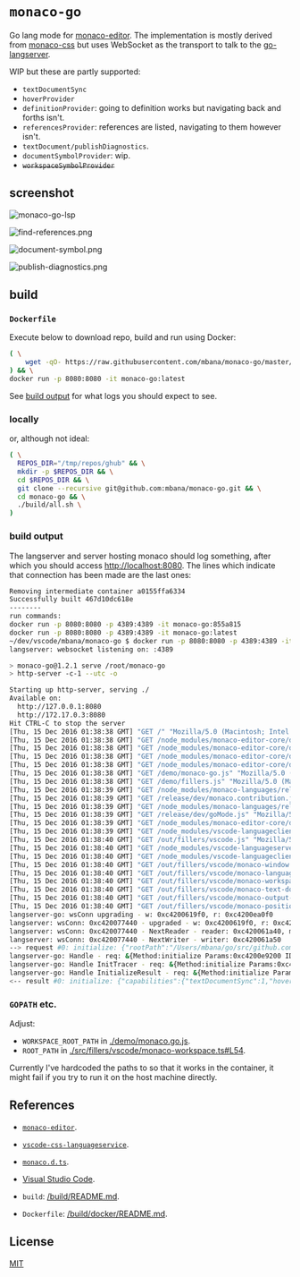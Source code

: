 # `monaco-go`

Go lang mode for [monaco-editor](https://github.com/Microsoft/monaco-editor). The implementation is mostly derived from
[monaco-css](https://github.com/Microsoft/monaco-css) but uses WebSocket as the transport to talk to the
[go-langserver](https://github.com/sourcegraph/go-langserver).

WIP but these are partly supported:

* `textDocumentSync`
* `hoverProvider`
* `definitionProvider`: going to definition works but navigating back and
forths isn't.
* `referencesProvider`: references are listed, navigating to them however isn't.
* `textDocument/publishDiagnostics`.
* `documentSymbolProvider`: wip.
* <del>`workspaceSymbolProvider`</del>

## screenshot

![monaco-go-lsp](/images/monaco-go-lsp.png)

![find-references.png](/images/find-references.png)

![document-symbol.png](/images/document-symbol.png)

![publish-diagnostics.png](/images/publish-diagnostics.png)


## build

### `Dockerfile`

Execute below to download repo, build and run using Docker:

```sh
( \
	wget -qO- https://raw.githubusercontent.com/mbana/monaco-go/master/build/get.sh | /bin/bash \
) && \
docker run -p 8080:8080 -it monaco-go:latest
```

See [build output](#build-output) for what logs you should expect to see.

### locally

or, although not ideal:

```sh
( \
  REPOS_DIR="/tmp/repos/ghub" && \
  mkdir -p $REPOS_DIR && \
  cd $REPOS_DIR && \
  git clone --recursive git@github.com:mbana/monaco-go.git && \
  cd monaco-go && \
  ./build/all.sh \
)
```

### build output

The langserver and server hosting monaco should log something, after which
you should access <http://localhost:8080>. The lines which
indicate that connection has been made are the last ones:

```sh
Removing intermediate container a0155ffa6334
Successfully built 467d10dc618e
--------
run commands:
docker run -p 8080:8080 -p 4389:4389 -it monaco-go:855a815
docker run -p 8080:8080 -p 4389:4389 -it monaco-go:latest
~/dev/vscode/mbana/monaco-go $ docker run -p 8080:8080 -p 4389:4389 -it monaco-go:latest
langserver: websocket listening on: :4389

> monaco-go@1.2.1 serve /root/monaco-go
> http-server -c-1 --utc -o

Starting up http-server, serving ./
Available on:
  http://127.0.0.1:8080
  http://172.17.0.3:8080
Hit CTRL-C to stop the server
[Thu, 15 Dec 2016 01:38:38 GMT] "GET /" "Mozilla/5.0 (Macintosh; Intel Mac OS X 10_11_6) AppleWebKit/537.36 (KHTML, like Gecko) Chrome/54.0.2840.98 Safari/537.36"
[Thu, 15 Dec 2016 01:38:38 GMT] "GET /node_modules/monaco-editor-core/dev/vs/editor/editor.main.css" "Mozilla/5.0 (Macintosh; Intel Mac OS X 10_11_6) AppleWebKit/537.36 (KHTML, like Gecko) Chrome/54.0.2840.98 Safari/537.36"
[Thu, 15 Dec 2016 01:38:38 GMT] "GET /node_modules/monaco-editor-core/dev/vs/loader.js" "Mozilla/5.0 (Macintosh; Intel Mac OS X 10_11_6) AppleWebKit/537.36 (KHTML, like Gecko) Chrome/54.0.2840.98 Safari/537.36"
[Thu, 15 Dec 2016 01:38:38 GMT] "GET /node_modules/monaco-editor-core/dev/vs/editor/editor.main.nls.js" "Mozilla/5.0 (Macintosh; Intel Mac OS X 10_11_6) AppleWebKit/537.36 (KHTML, like Gecko) Chrome/54.0.2840.98 Safari/537.36"
[Thu, 15 Dec 2016 01:38:38 GMT] "GET /node_modules/monaco-editor-core/dev/vs/editor/editor.main.js" "Mozilla/5.0 (Macintosh; Intel Mac OS X 10_11_6) AppleWebKit/537.36 (KHTML, like Gecko) Chrome/54.0.2840.98 Safari/537.36"
[Thu, 15 Dec 2016 01:38:38 GMT] "GET /demo/monaco-go.js" "Mozilla/5.0 (Macintosh; Intel Mac OS X 10_11_6) AppleWebKit/537.36 (KHTML, like Gecko) Chrome/54.0.2840.98 Safari/537.36"
[Thu, 15 Dec 2016 01:38:38 GMT] "GET /demo/fillers.js" "Mozilla/5.0 (Macintosh; Intel Mac OS X 10_11_6) AppleWebKit/537.36 (KHTML, like Gecko) Chrome/54.0.2840.98 Safari/537.36"
[Thu, 15 Dec 2016 01:38:39 GMT] "GET /node_modules/monaco-languages/release/src/monaco.contribution.js" "Mozilla/5.0 (Macintosh; Intel Mac OS X 10_11_6) AppleWebKit/537.36 (KHTML, like Gecko) Chrome/54.0.2840.98 Safari/537.36"
[Thu, 15 Dec 2016 01:38:39 GMT] "GET /release/dev/monaco.contribution.js" "Mozilla/5.0 (Macintosh; Intel Mac OS X 10_11_6) AppleWebKit/537.36 (KHTML, like Gecko) Chrome/54.0.2840.98 Safari/537.36"
[Thu, 15 Dec 2016 01:38:39 GMT] "GET /node_modules/monaco-languages/release/src/go.js" "Mozilla/5.0 (Macintosh; Intel Mac OS X 10_11_6) AppleWebKit/537.36 (KHTML, like Gecko) Chrome/54.0.2840.98 Safari/537.36"
[Thu, 15 Dec 2016 01:38:39 GMT] "GET /release/dev/goMode.js" "Mozilla/5.0 (Macintosh; Intel Mac OS X 10_11_6) AppleWebKit/537.36 (KHTML, like Gecko) Chrome/54.0.2840.98 Safari/537.36"
[Thu, 15 Dec 2016 01:38:39 GMT] "GET /node_modules/monaco-editor-core/dev/vs/base/worker/workerMain.js" "Mozilla/5.0 (Macintosh; Intel Mac OS X 10_11_6) AppleWebKit/537.36 (KHTML, like Gecko) Chrome/54.0.2840.98 Safari/537.36"
[Thu, 15 Dec 2016 01:38:39 GMT] "GET /node_modules/vscode-languageclient/lib/main.js" "Mozilla/5.0 (Macintosh; Intel Mac OS X 10_11_6) AppleWebKit/537.36 (KHTML, like Gecko) Chrome/54.0.2840.98 Safari/537.36"
[Thu, 15 Dec 2016 01:38:40 GMT] "GET /out/fillers/vscode.js" "Mozilla/5.0 (Macintosh; Intel Mac OS X 10_11_6) AppleWebKit/537.36 (KHTML, like Gecko) Chrome/54.0.2840.98 Safari/537.36"
[Thu, 15 Dec 2016 01:38:40 GMT] "GET /node_modules/vscode-languageserver-types/lib/main.js" "Mozilla/5.0 (Macintosh; Intel Mac OS X 10_11_6) AppleWebKit/537.36 (KHTML, like Gecko) Chrome/54.0.2840.98 Safari/537.36"
[Thu, 15 Dec 2016 01:38:40 GMT] "GET /node_modules/vscode-languageclient/node_modules/vscode-jsonrpc/lib/main.js" "Mozilla/5.0 (Macintosh; Intel Mac OS X 10_11_6) AppleWebKit/537.36 (KHTML, like Gecko) Chrome/54.0.2840.98 Safari/537.36"
[Thu, 15 Dec 2016 01:38:40 GMT] "GET /out/fillers/vscode/monaco-window.js" "Mozilla/5.0 (Macintosh; Intel Mac OS X 10_11_6) AppleWebKit/537.36 (KHTML, like Gecko) Chrome/54.0.2840.98 Safari/537.36"
[Thu, 15 Dec 2016 01:38:40 GMT] "GET /out/fillers/vscode/monaco-languages.js" "Mozilla/5.0 (Macintosh; Intel Mac OS X 10_11_6) AppleWebKit/537.36 (KHTML, like Gecko) Chrome/54.0.2840.98 Safari/537.36"
[Thu, 15 Dec 2016 01:38:40 GMT] "GET /out/fillers/vscode/monaco-workspace.js" "Mozilla/5.0 (Macintosh; Intel Mac OS X 10_11_6) AppleWebKit/537.36 (KHTML, like Gecko) Chrome/54.0.2840.98 Safari/537.36"
[Thu, 15 Dec 2016 01:38:40 GMT] "GET /out/fillers/vscode/monaco-text-document.js" "Mozilla/5.0 (Macintosh; Intel Mac OS X 10_11_6) AppleWebKit/537.36 (KHTML, like Gecko) Chrome/54.0.2840.98 Safari/537.36"
[Thu, 15 Dec 2016 01:38:40 GMT] "GET /out/fillers/vscode/monaco-output-channel.js" "Mozilla/5.0 (Macintosh; Intel Mac OS X 10_11_6) AppleWebKit/537.36 (KHTML, like Gecko) Chrome/54.0.2840.98 Safari/537.36"
[Thu, 15 Dec 2016 01:38:40 GMT] "GET /out/fillers/vscode/monaco-position.js" "Mozilla/5.0 (Macintosh; Intel Mac OS X 10_11_6) AppleWebKit/537.36 (KHTML, like Gecko) Chrome/54.0.2840.98 Safari/537.36"
langserver-go: wsConn upgrading - w: 0xc4200619f0, r: 0xc4200ea0f0
langserver: wsConn: 0xc420077440 - upgraded - w: 0xc4200619f0, r: 0xc4200ea0f0
langserver: wsConn: 0xc420077440 - NextReader - reader: 0xc420061a40, messageType: 1
langserver: wsConn: 0xc420077440 - NextWriter - writer: 0xc420061a50
--> request #0: initialize: {"rootPath":"/Users/mbana/go/src/github.com/sourcegraph/go-langserver/langserver","capabilities":{"dynamicRegistration":true,"workspace":{"applyEdit":true},"textDocument":{"willSaveNotification":true,"willSaveWaitUntilRequest":true}},"initializationOptions":{"rootImportPath":"github.com/sourcegraph/go-langserver/langserver","GOPATH":"/Users/mbana/go","GOROOT":"/usr/local/opt/go/libexec"},"trace":"messages"}
langserver-go: Handle - req: &{Method:initialize Params:0xc4200e9200 ID:0 Meta:<nil> Notif:false}
langserver-go: Handle InitTracer - req: &{Method:initialize Params:0xc4200e9200 ID:0 Meta:<nil> Notif:false}, err: <nil>
langserver-go: Handle InitializeResult - req: &{Method:initialize Params:0xc4200e9200 ID:0 Meta:<nil> Notif:false}, req.Params: &[123 34 114 111 111 116 80 97 116 104 34 58 34 47 85 115 101 114 115 47 109 98 97 110 97 47 103 111 47 115 114 99 47 103 105 116 104 117 98 46 99 111 109 47 115 111 117 114 99 101 103 114 97 112 104 47 103 111 45 108 97 110 103 115 101 114 118 101 114 47 108 97 110 103 115 101 114 118 101 114 34 44 34 99 97 112 97 98 105 108 105 116 105 101 115 34 58 123 34 100 121 110 97 109 105 99 82 101 103 105 115 116 114 97 116 105 111 110 34 58 116 114 117 101 44 34 119 111 114 107 115 112 97 99 101 34 58 123 34 97 112 112 108 121 69 100 105 116 34 58 116 114 117 101 125 44 34 116 101 120 116 68 111 99 117 109 101 110 116 34 58 123 34 119 105 108 108 83 97 118 101 78 111 116 105 102 105 99 97 116 105 111 110 34 58 116 114 117 101 44 34 119 105 108 108 83 97 118 101 87 97 105 116 85 110 116 105 108 82 101 113 117 101 115 116 34 58 116 114 117 101 125 125 44 34 105 110 105 116 105 97 108 105 122 97 116 105 111 110 79 112 116 105 111 110 115 34 58 123 34 114 111 111 116 73 109 112 111 114 116 80 97 116 104 34 58 34 103 105 116 104 117 98 46 99 111 109 47 115 111 117 114 99 101 103 114 97 112 104 47 103 111 45 108 97 110 103 115 101 114 118 101 114 47 108 97 110 103 115 101 114 118 101 114 34 44 34 71 79 80 65 84 72 34 58 34 47 85 115 101 114 115 47 109 98 97 110 97 47 103 111 34 44 34 71 79 82 79 79 84 34 58 34 47 117 115 114 47 108 111 99 97 108 47 111 112 116 47 103 111 47 108 105 98 101 120 101 99 34 125 44 34 116 114 97 99 101 34 58 34 109 101 115 115 97 103 101 115 34 125]
<-- result #0: initialize: {"capabilities":{"textDocumentSync":1,"hoverProvider":true,"definitionProvider":true,"referencesProvider":true,"documentSymbolProvider":true,"workspaceSymbolProvider":true}}

```

### `GOPATH` etc.

Adjust:

* `WORKSPACE_ROOT_PATH` in [./demo/monaco.go.js](https://github.com/mbana/monaco-go/blob/master/demo/monaco-go.js#L22).
* `ROOT_PATH` in [./src/fillers/vscode/monaco-workspace.ts#L54](https://github.com/mbana/monaco-go/blob/master/src/fillers/vscode/monaco-workspace.ts#L54).

Currently I've hardcoded the paths to so that it works in the container, it
might fail if you try to run it on the host machine directly.

## References

* [`monaco-editor`](https://github.com/Microsoft/monaco-editor).
* [`vscode-css-languageservice`](https://github.com/Microsoft/vscode-css-languageservice).
* [`monaco.d.ts`](https://github.com/Microsoft/monaco-css/blob/master/src/monaco.d.ts).
* [Visual Studio Code](https://github.com/Microsoft/vscode).

* `build`: [/build/README.md](/build/README.md).
* `Dockerfile`: [/build/docker/README.md](/build/docker/README.md).

## License

[MIT](https://github.com/Microsoft/monaco-css/blob/master/LICENSE.md)